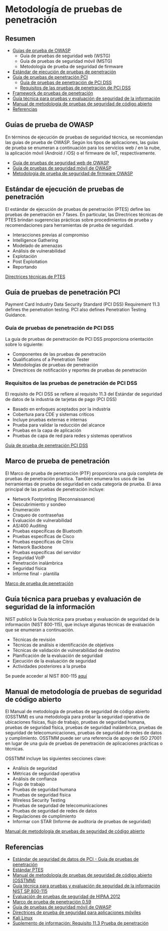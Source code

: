 # Metodología de pruebas de penetración

## Resumen

- [Guías de prueba de OWASP](#owasp-testing-guides)
    - Guía de pruebas de seguridad web (WSTG)
    - Guía de pruebas de seguridad móvil (MSTG)
    - Metodología de prueba de seguridad de firmware
- [Estándar de ejecución de pruebas de penetración](#penetration-testing-execution-standard)
- [Guía de pruebas de penetración PCI](#pci-penetration-testing-guide)
    - [Guía de pruebas de penetración de PCI DSS](#pci-dss-penetration-testing-guidance)
    - [Requisitos de las pruebas de penetración de PCI DSS](#pci-dss-penetration-testing-requirements)
- [Framework de pruebas de penetración](https://gitlocalize.com/repo/5220/es/document/3-The_OWASP_Testing_Framework/1-Penetration_Testing_Methodologies.md#penetration-testing-framework)
- [Guía técnica para pruebas y evaluación de seguridad de la información](#technical-guide-to-information-security-testing-and-assessment)
- [Manual de metodología de pruebas de seguridad de código abierto](#open-source-security-testing-methodology-manual)
- [Referencias](#references)

## Guías de prueba de OWASP

En términos de ejecución de pruebas de seguridad técnica, se recomiendan las guías de prueba de OWASP. Según los tipos de aplicaciones, las guías de prueba se enumeran a continuación para los servicios web / en la nube, la aplicación móvil (Android / iOS) o el firmware de IoT, respectivamente.

- [Guía de pruebas de seguridad web de OWASP](https://owasp.org/www-project-web-security-testing-guide/)
- [Guía de pruebas de seguridad móvil de OWASP](https://owasp.org/www-project-mobile-security-testing-guide/)
- [Metodología de prueba de seguridad de firmware OWASP](https://github.com/scriptingxss/owasp-fstm)

## Estándar de ejecución de pruebas de penetración

El estándar de ejecución de pruebas de penetración (PTES) define las pruebas de penetración en 7 fases. En particular, las Directrices técnicas de PTES brindan sugerencias prácticas sobre procedimientos de prueba y recomendaciones para herramientas de prueba de seguridad.

- Interacciones previas al compromiso
- Intelligence Gathering
- Modelado de amenazas
- Análisis de vulnerabilidad
- Explotación
- Post Exploitation
- Reportando

[Directrices técnicas de PTES](http://www.pentest-standard.org/index.php/PTES_Technical_Guidelines)

## Guía de pruebas de penetración PCI

Payment Card Industry Data Security Standard (PCI DSS) Requirement 11.3 defines the penetration testing. PCI also defines Penetration Testing Guidance.

### Guía de pruebas de penetración de PCI DSS

La guía de pruebas de penetración de PCI DSS proporciona orientación sobre lo siguiente:

- Componentes de las pruebas de penetración
- Qualifications of a Penetration Tester
- Metodologías de pruebas de penetración
- Directrices de notificación y reportes de pruebas de penetración

### Requisitos de las pruebas de penetración de PCI DSS

El requisito de PCI DSS se refiere al requisito 11.3 del Estándar de seguridad de datos de la industria de tarjetas de pago (PCI DSS)

- Basado en enfoques aceptados por la industria
- Cobertura para CDE y sistemas críticos
- Incluye pruebas externas e internas
- Prueba para validar la reducción del alcance
- Pruebas en la capa de aplicación
- Pruebas de capa de red para redes y sistemas operativos

[Guía de prueba de penetración PCI DSS](https://www.pcisecuritystandards.org/documents/Penetration_Testing_Guidance_March_2015.pdf)

## Marco de prueba de penetración

El Marco de prueba de penetración (PTF) proporciona una guía completa de pruebas de penetración práctica. También enumera los usos de las herramientas de prueba de seguridad en cada categoría de prueba. El área principal de las pruebas de penetración incluye:

- Network Footprinting (Reconnaissance)
- Descubrimiento y sondeo
- Enumeración
- Craqueo de contraseñas
- Evaluación de vulnerabilidad
- AS/400 Auditing
- Pruebas específicas de Bluetooth
- Pruebas específicas de Cisco
- Pruebas específicas de Citrix
- Network Backbone
- Pruebas específicas del servidor
- Seguridad VoIP
- Penetración inalámbrica
- Seguridad física
- Informe final - plantilla

[Marco de prueba de penetración](http://www.vulnerabilityassessment.co.uk/Penetration%20Test.html)

## Guía técnica para pruebas y evaluación de seguridad de la información

NIST publicó la Guía técnica para pruebas y evaluación de seguridad de la información (NIST 800-115), que incluye algunas técnicas de evaluación que se enumeran a continuación.

- Técnicas de revisión
- Técnicas de análisis e identificación de objetivos
- Técnicas de validación de vulnerabilidad de destino
- Planificación de la evaluación de seguridad
- Ejecución de la evaluación de seguridad
- Actividades posteriores a la prueba

Se puede acceder al NIST 800-115 [aquí](https://csrc.nist.gov/publications/detail/sp/800-115/final)

## Manual de metodología de pruebas de seguridad de código abierto

El Manual de metodología de pruebas de seguridad de código abierto (OSSTMM) es una metodología para probar la seguridad operativa de ubicaciones físicas, flujo de trabajo, pruebas de seguridad humana, pruebas de seguridad física, pruebas de seguridad inalámbrica, pruebas de seguridad de telecomunicaciones, pruebas de seguridad de redes de datos y cumplimiento. OSSTMM puede ser una referencia de apoyo de ISO 27001 en lugar de una guía de pruebas de penetración de aplicaciones prácticas o técnicas.

OSSTMM incluye las siguientes secciones clave:

- Análisis de seguridad
- Métricas de seguridad operativa
- Análisis de confianza
- Flujo de trabajo
- Pruebas de seguridad humana
- Pruebas de seguridad física
- Wireless Security Testing
- Pruebas de seguridad de telecomunicaciones
- Pruebas de seguridad de redes de datos
- Regulaciones de cumplimiento
- Informar con STAR (Informe de auditoría de pruebas de seguridad)

[Manual de metodología de pruebas de seguridad de código abierto](https://www.isecom.org/OSSTMM.3.pdf)

## Referencias

- [Estándar de seguridad de datos de PCI - Guía de pruebas de penetración](https://www.pcisecuritystandards.org/documents/Penetration-Testing-Guidance-v1_1.pdf)
- [Estándar PTES](http://www.pentest-standard.org/index.php/Main_Page)
- [Manual de metodología de pruebas de seguridad de código abierto (OSSTMM)](http://www.isecom.org/research/osstmm.html)
- [Guía técnica para pruebas y evaluación de seguridad de la información NIST SP 800-115](https://csrc.nist.gov/publications/detail/sp/800-115/final)
- [Evaluación de pruebas de seguridad de HIPAA 2012](http://csrc.nist.gov/news_events/hiipaa_june2012/day2/day2-6_kscarfone-rmetzer_security-testing-assessment.pdf)
- [Marco de prueba de penetración 0.59](http://www.vulnerabilityassessment.co.uk/Penetration%20Test.html)
- [Guía de pruebas de seguridad móvil de OWASP](https://owasp.org/www-project-mobile-security-testing-guide/)
- [Directrices de prueba de seguridad para aplicaciones móviles](https://owasp.org/www-pdf-archive/Security_Testing_Guidelines_for_mobile_Apps_-_Florian_Stahl%2BJohannes_Stroeher.pdf)
- [Kali Linux](https://www.kali.org/)
- [Suplemento de información: Requisito 11.3 Prueba de penetración](https://www.pcisecuritystandards.org/pdfs/infosupp_11_3_penetration_testing.pdf)
